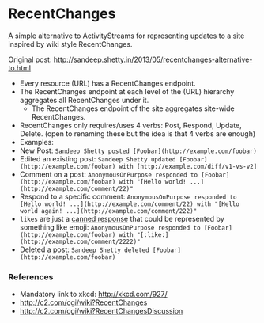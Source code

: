 # RecentChanges

A simple alternative to ActivityStreams for representing updates to a site inspired by wiki style RecentChanges.

Original post: http://sandeep.shetty.in/2013/05/recentchanges-alternative-to.html

* Every resource (URL) has a RecentChanges endpoint.
* The RecentChanges endpoint at each level of the (URL) hierarchy aggregates all RecentChanges under it.
  * The RecentChanges endpoint of the site aggregates site-wide RecentChanges.
* RecentChanges only requires/uses 4 verbs: Post, Respond, Update, Delete. (open to renaming these but the idea is that 4 verbs are enough)
* Examples:
 * New Post: `Sandeep Shetty posted [Foobar](http://example.com/foobar)`
 * Edited an existing post: `Sandeep Shetty updated [Foobar](http://example.com/foobar) with [http://example.com/diff/v1-vs-v2]`
 * Comment on a post: `AnonymousOnPurpose responded to [Foobar](http://example.com/foobar) with "[Hello world! ...](http://example.com/comment/22)"`
 * Respond to a specific comment: `AnonymousOnPurpose responded to [Hello world! ...](http://example.com/comment/22) with "[Hello world again! ...](http://example.com/comment/222)"`
 * `likes` are just a [canned response](http://sandeep.shetty.in/2012/10/facebooks-like-is-just-canned-response.html) that could be represented by something like emoji: `AnonymousOnPurpose responded to [Foobar](http://example.com/foobar) with "[:like:](http://example.com/comment/2222)"`
 * Deleted a post: `Sandeep Shetty deleted [Foobar](http://example.com/foobar)`


### References
* Mandatory link to xkcd: http://xkcd.com/927/
* http://c2.com/cgi/wiki?RecentChanges
* http://c2.com/cgi/wiki?RecentChangesDiscussion
